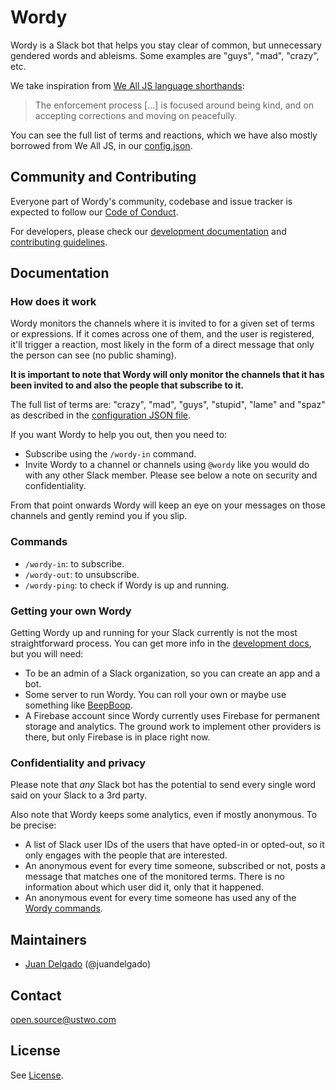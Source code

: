 # Wordy

Wordy is a Slack bot that helps you stay clear of common, but unnecessary gendered words and ableisms. Some examples are "guys", "mad", "crazy", etc.

We take inspiration from [We All JS language shorthands](http://wealljs.org/rfc-slackbot-language-shorthands):

> The enforcement process [...] is focused around being kind, and on accepting corrections and moving on peacefully.

You can see the full list of terms and reactions, which we have also mostly borrowed from We All JS, in our [config.json](./config.json).

## Community and Contributing

Everyone part of Wordy's community, codebase and issue tracker is expected to follow our [Code of Conduct](./CODE_OF_CONDUCT.md).

For developers, please check our [development documentation](./docs/development.md) and [contributing guidelines](./CONTRIBUTING.md).

## Documentation

### How does it work

Wordy monitors the channels where it is invited to for a given set of terms or expressions. If it comes across one of them, and the user is registered, it'll trigger a reaction, most likely in the form of a direct message that only the person can see (no public shaming).

**It is important to note that Wordy will only monitor the channels that it has been invited to and also the people that subscribe to it.**

The full list of terms are: "crazy", "mad", "guys", "stupid", "lame" and "spaz" as described in the [configuration JSON file](./config.json). 

If you want Wordy to help you out, then you need to:

 * Subscribe using the `/wordy-in` command.
 * Invite Wordy to a channel or channels using `@wordy` like you would do with any other Slack member. Please see below a note on security and confidentiality.

From that point onwards Wordy will keep an eye on your messages on those channels and gently remind you if you slip.

### Commands

 * `/wordy-in`: to subscribe.
 * `/wordy-out`: to unsubscribe.
 * `/wordy-ping`: to check if Wordy is up and running.

### Getting your own Wordy

Getting Wordy up and running for your Slack currently is not the most straightforward process. You can get more info in the [development docs](./docs/development.md), but you will need:

 * To be an admin of a Slack organization, so you can create an app and a bot.
 * Some server to run Wordy. You can roll your own or maybe use something like [BeepBoop](https://beepboophq.com/).
 * A Firebase account since Wordy currently uses Firebase for permanent storage and analytics. The ground work to implement other providers is there, but only Firebase is in place right now.

### Confidentiality and privacy

Please note that _any_ Slack bot has the potential to send every single word said on your Slack to a 3rd party.

Also note that Wordy keeps some analytics, even if mostly anonymous. To be precise:

 * A list of Slack user IDs of the users that have opted-in or opted-out, so it only engages with the people that are interested.
 * An anonymous event for every time someone, subscribed or not, posts a message that matches one of the monitored terms. There is no information about which user did it, only that it happened.
 * An anonymous event for every time someone has used any of the [Wordy commands](#commands).

## Maintainers

* [Juan Delgado](mailto:juan@ustwo.com) (@juandelgado)

## Contact

[open.source@ustwo.com](mailto:open.source@ustwo.com)

## License

See [License](./LICENSE).
